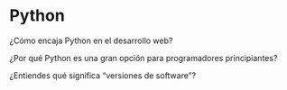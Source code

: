 # Python

¿Cómo encaja Python en el desarrollo web?

¿Por qué Python es una gran opción para programadores principiantes?

¿Entiendes qué significa “versiones de software”?